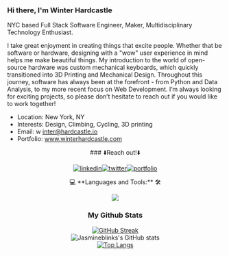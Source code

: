 ### Hi there, I'm Winter Hardcastle
<!-- description-start -->
NYC based Full Stack Software Engineer, Maker, Multidisciplinary Technology Enthusiast.

I take great enjoyment in creating things that excite people. Whether that be software or hardware, designing with a "wow" user experience in mind helps me make beautiful things. My introduction to the world of open-source hardware was custom mechanical keyboards, which quickly transitioned into 3D Printing and Mechanical Design. Throughout this journey, software has always been at the forefront - from Python and Data Analysis, to my more recent focus on Web Development. I’m always looking for exciting projects, so please don’t hesitate to reach out if you would like to work together!
<!-- description-end -->

<!-- aboutme-list-start -->
- Location: New York, NY
- Interests: Design, Climbing, Cycling, 3D printing
- Email: w
inter@hardcastle.io
- Portfolio: www.winterhardcastle.com
 <!-- aboutme-list-end -->

<div align="center">
### ⬇️Reach out!⬇️

[![linkedin](https://img.shields.io/badge/Linkedin-0e76a8?style=for-the-badge&logo=Linkedin&logoColor=white)](https://www.linkedin.com/in/winter-hardcastle/)[![twitter](https://img.shields.io/badge/Twitter-1DA1F2?style=for-the-badge&logo=Twitter&logoColor=white)](https://twitter.com/summersoftshack)[![portfolio](https://img.shields.io/badge/Portfolio-4d1a7f?style=for-the-badge&logo=Portfolio&logoColor=white)](https://winterhardcastle.com/)

 <div/> 
💻 **Languages and Tools:** 🛠️<br>
<p align="center">
  <a href="https://skillicons.dev">
    <img src="https://skillicons.dev/icons?i=git,ts,js,py,css,html,react,redux,postgres,express,materialui,tailwind,nextjs,nodejs,sequelize,threejs,vscode,vite&theme=light" />
  </a>
</p>

### My Github Stats
[![GitHub Streak](https://github-readme-streak-stats.herokuapp.com/?user=winterhardcastle&theme=navy-gear)](https://git.io/streak-stats) <br />
![Jasmineblinks's GitHub stats](https://github-readme-stats.vercel.app/api?username=winterhardcastle&show_icons=true&theme=solarized-light) <br />
[![Top Langs](https://github-readme-stats.vercel.app/api/top-langs/?username=winterhardcastle&layout=compact&theme=navy-gear)](https://github.com/jasmineblinks/github-readme-stats)
<!--
**winterhardcastle/winterhardcastle** is a ✨ _special_ ✨ repository because its `README.md` (this file) appears on your GitHub profile.

Here are some ideas to get you started:

- 🔭 I’m currently working on ...
- 🌱 I’m currently learning ...
- 👯 I’m looking to collaborate on ...
- 🤔 I’m looking for help with ...
- 💬 Ask me about ...
- 📫 How to reach me: ...
- 😄 Pronouns: ...
- ⚡ Fun fact: ...
-->
